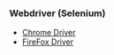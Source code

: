 ### Webdriver (Selenium)
- [Chrome Driver](https://chromedriver.storage.googleapis.com/index.html?path=2.35/)
- [FireFox Driver](https://github.com/mozilla/geckodriver/releases)
